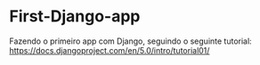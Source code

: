 # First-Django-app
 Fazendo o primeiro app com Django, seguindo o seguinte tutorial: https://docs.djangoproject.com/en/5.0/intro/tutorial01/
